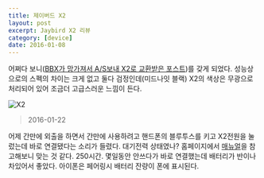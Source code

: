 ```yaml
---
title: 제이버드 X2
layout: post
excerpt: Jaybird X2 리뷰
category: [device]
date: 2016-01-08
---
```


어쩌다 보니([BBX가 망가져서 A/S보내 X2로 교환받은 포스트](http://bglee.me/posts/2015/jaybird_bbx_as))를 갖게 되었다. 성능상으로의 스펙의 차이는 크게 없고 둘다 검정인데(미드나잇 블랙) X2의 색상은 무광으로 처리되어 있어 조금더 고급스러운 느낌이 든다.

![X2](https://lh3.googleusercontent.com/Fxt5jwUaElEhWs5IDjPvQt8E4EP_Pr7aNNuiVu5YyOuvruRR3EyhJNf5Jb3lAqABE7dlNml-O2wPWG1Jf7u4kO0vk7Xo1Q_23QQ-tGPHmgSvlu0JOjhwXOUyOJICuEeFX_ZmTnrDf7rHVIpgjDlM2lwPZN5Stl-_-pGEGD7w8li6IJ9x-qz2GpBK-n_ENFR1uVevgfqdyomgtpm-zG-r_UiIWGpoYHvZbGJA5pPDkGpqlE8I04swxRL_18vTZM70RcnkyrDE697m9QxCBPd7TRTlInEVpRBZ5vHaqn5PDaMNWguVhAqgqN18v85lUklfY1X9LDOPJ6EneopzTJ5xs-nzVANny60EKL-lHDCDWPrNCU7BDmjfGIlhzKE4MDwAt8Z1ZMgd883mG7fNAtQOsG9BhPWZTOFBndoW5W8Mgfdwic2HsN9n6WRyl5-GeTfHQHDrdSjusBqtQj9Hlbok_xGoNejIiSs6ILDyFHHtPwiwnF-BE3G3JtEjwkmatKlFx9A3fvEFIS5E9EypUljTqXlJG5tpt85QLIgWIZeU0aA2OelDAi0zUonq3yqX1xGpe5EyJA=w1716-h1287-no)

> 2016-01-22

어제 간만에 외출을 하면서 간만에 사용하려고 핸드폰의 블루투스를 키고 X2전원을 눌렀는데 바로 연결됐다는 소리가 들렸다. 대기전력 상태였나? 홈페이지에서 [매뉴얼](http://www.jaybirdsport.com/static/media/uploads/support/pdf/x2-manual-korean.pdf)을 참고해보니 맞는 것 같다. 250시간. 몇일동안 안쓰다가 바로 연결했는데 배터리가 반이나 차있어서 좋았다. 아이폰은 페어링시 배터리 잔량이 폰에 표시된다.
